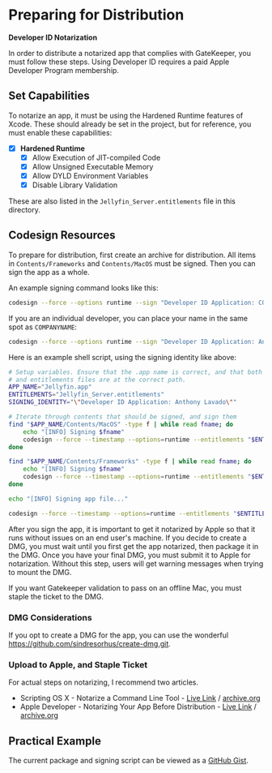 # Preparing for Distribution

**Developer ID Notarization**

In order to distribute a notarized app that complies with GateKeeper, you must follow these steps. Using Developer ID requires a paid Apple Developer Program membership.

## Set Capabilities
To notarize an app, it must be using the Hardened Runtime features of Xcode.
These should already be set in the project, but for reference, you must enable these capabilities:

* [x] **Hardened Runtime**
    * [x] Allow Execution of JIT-compiled Code
    * [x] Allow Unsigned Executable Memory
    * [x] Allow DYLD Environment Variables
    * [x] Disable Library Validation
  
These are also listed in the `Jellyfin_Server.entitlements` file in this directory. 

## Codesign Resources
To prepare for distribution, first create an archive for distribution. All items in `Contents/Frameworks` and `Contents/MacOS` must be signed. Then you can sign the app as a whole.

An example signing command looks like this:
```bash
codesign --force --options runtime --sign "Developer ID Application: COMPANYNAME" ./Jellyfin.app
```

If you are an individual developer, you can place your name in the same spot as `COMPANYNAME`:
```bash
codesign --force --options runtime --sign "Developer ID Application: Anthony Lavado" ./Jellyfin.app
```

Here is an example shell script, using the signing identity like above:

```bash
# Setup variables. Ensure that the .app name is correct, and that both the .app
# and entitlements files are at the correct path.
APP_NAME="Jellyfin.app"
ENTITLEMENTS="Jellyfin_Server.entitlements"
SIGNING_IDENTITY="\"Developer ID Application: Anthony Lavado\""

# Iterate through contents that should be signed, and sign them
find "$APP_NAME/Contents/MacOS" -type f | while read fname; do
    echo "[INFO] Signing $fname"
    codesign --force --timestamp --options=runtime --entitlements "$ENTITLEMENTS" --sign $SIGNING_IDENTITY "$fname"
done

find "$APP_NAME/Contents/Frameworks" -type f | while read fname; do
    echo "[INFO] Signing $fname"
    codesign --force --timestamp --options=runtime --entitlements "$ENTITLEMENTS" --sign $SIGNING_IDENTITY "$fname"
done

echo "[INFO] Signing app file..."

codesign --force --timestamp --options=runtime --entitlements "$ENTITLEMENTS" --sign $SIGNING_IDENTITY "$APP_NAME"
```

After you sign the app, it is important to get it notarized by Apple so that it runs without issues on an end user's machine. If you decide to create a DMG, you must wait until you first get the app notarized, then package it in the DMG. Once you have your final DMG, you must submit it to Apple for notarization. Without this step, users will get warning messages when trying to mount the DMG.

If you want Gatekeeper validation to pass on an offline Mac, you must staple the ticket to the DMG.

### DMG Considerations
If you opt to create a DMG for the app, you can use the wonderful https://github.com/sindresorhus/create-dmg.git.

### Upload to Apple, and Staple Ticket
For actual steps on notarizing, I recommend two articles.
* Scripting OS X - Notarize a Command Line Tool - [Live Link](https://scriptingosx.com/2019/09/notarize-a-command-line-tool/) / [archive.org](https://web.archive.org/web/20191019023702/https://scriptingosx.com/2019/09/notarize-a-command-line-tool/)
* Apple Developer - Notarizing Your App Before Distribution - [Live Link](https://developer.apple.com/documentation/security/notarizing_your_app_before_distribution) / [archive.org](https://web.archive.org/web/20191014165810/https://developer.apple.com/documentation/security/notarizing_your_app_before_distribution)

## Practical Example
The current package and signing script can be viewed as a [GitHub Gist](https://gist.github.com/anthonylavado/e51db1e67e5c4ae047877ab4b2261cd3).
